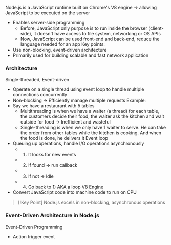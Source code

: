 Node.js is a JavaScript runtime built on Chrome's V8 engine -> allowing JavaScript to be executed on the server
- Enables server-side programming
	- Before, JavaScript only purpose is to run inside the browser (client-side), it doesn't have access to file system, networking or OS APIs
	- Now, JavaScript can be used front-end and back-end, reduce the language needed for an app
Key points:
- Use non-blocking, event-driven architecture
- Primarily used for building scalable and fast network application

### Architecture
Single-threaded, Event-driven
- Operate on a single thread using event loop to handle multiple connections concurrently
- Non-blocking -> Efficiently manage multiple requests
Example: 
- Say we have a restaurant with 5 tables
	- Multithreading is when we have a waiter (a thread) for each table, the customers decide their food, the waiter ask the kitchen and wait outside for food -> Inefficient and wasteful
	- Single-threading is when we only have 1 waiter to serve. He can take the order from other tables while the kitchen is cooking. And when the food is done, he delivers it
Event loop
- Queuing up operations, handle I/O operations asynchronously
	- 1) It looks for new events
	- 2) If found -> run callback
	- 3) If not -> Idle
	- 4) Go back to 1) AKA a loop
V8 Engine
- Convert JavaScript code into machine code to run on CPU

> [!Key Point]
> Node.js excels in non-blocking, asynchronous operations

### Event-Driven Architecture in Node.js
Event-Driven Programming
- Action trigger event
